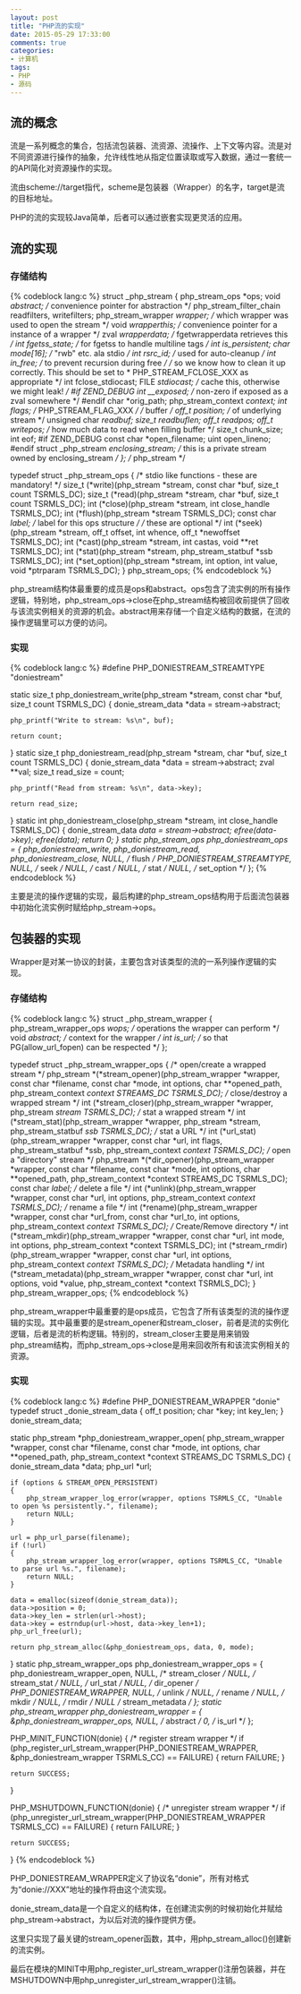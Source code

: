 ```yaml
---
layout: post
title: "PHP流的实现"
date: 2015-05-29 17:33:00
comments: true
categories:
- 计算机
tags:
- PHP
- 源码
---
```


## 流的概念

流是一系列概念的集合，包括流包装器、流资源、流操作、上下文等内容。流是对不同资源进行操作的抽象，允许线性地从指定位置读取或写入数据，通过一套统一的API简化对资源操作的实现。

流由scheme://target指代，scheme是包装器（Wrapper）的名字，target是流的目标地址。

PHP的流的实现较Java简单，后者可以通过嵌套实现更灵活的应用。

## 流的实现

### 存储结构

{% codeblock lang:c %}
struct _php_stream  {
	php_stream_ops *ops;
	void *abstract;			/* convenience pointer for abstraction */
	php_stream_filter_chain readfilters, writefilters;
	php_stream_wrapper *wrapper; /* which wrapper was used to open the stream */
	void *wrapperthis;		/* convenience pointer for a instance of a wrapper */
	zval *wrapperdata;		/* fgetwrapperdata retrieves this */
	int fgetss_state;		/* for fgetss to handle multiline tags */
	int is_persistent;
	char mode[16];			/* "rwb" etc. ala stdio */
	int rsrc_id;			/* used for auto-cleanup */
	int in_free;			/* to prevent recursion during free */
	/* so we know how to clean it up correctly.  This should be set to
	 * PHP_STREAM_FCLOSE_XXX as appropriate */
	int fclose_stdiocast;
	FILE *stdiocast;    /* cache this, otherwise we might leak! */
#if ZEND_DEBUG
	int __exposed;	/* non-zero if exposed as a zval somewhere */
#endif
	char *orig_path;
	php_stream_context *context;
	int flags;	/* PHP_STREAM_FLAG_XXX */
	/* buffer */
	off_t position; /* of underlying stream */
	unsigned char *readbuf;
	size_t readbuflen;
	off_t readpos;
	off_t writepos;
	/* how much data to read when filling buffer */
	size_t chunk_size;
	int eof;
#if ZEND_DEBUG
	const char *open_filename;
	uint open_lineno;
#endif
	struct _php_stream *enclosing_stream; /* this is a private stream owned by enclosing_stream */
}; /* php_stream */

typedef struct _php_stream_ops  {
	/* stdio like functions - these are mandatory! */
	size_t (*write)(php_stream *stream, const char *buf, size_t count TSRMLS_DC);
	size_t (*read)(php_stream *stream, char *buf, size_t count TSRMLS_DC);
	int    (*close)(php_stream *stream, int close_handle TSRMLS_DC);
	int    (*flush)(php_stream *stream TSRMLS_DC);
	const char *label; /* label for this ops structure */
	/* these are optional */
	int (*seek)(php_stream *stream, off_t offset, int whence, off_t *newoffset TSRMLS_DC);
	int (*cast)(php_stream *stream, int castas, void **ret TSRMLS_DC);
	int (*stat)(php_stream *stream, php_stream_statbuf *ssb TSRMLS_DC);
	int (*set_option)(php_stream *stream, int option, int value, void *ptrparam TSRMLS_DC);
} php_stream_ops;
{% endcodeblock %}

php_stream结构体最重要的成员是ops和abstract。ops包含了流实例的所有操作逻辑，特别地，php_stream_ops->close在php_stream结构被回收前提供了回收与该流实例相关的资源的机会。abstract用来存储一个自定义结构的数据，在流的操作逻辑里可以方便的访问。

### 实现

{% codeblock lang:c %}
#define PHP_DONIESTREAM_STREAMTYPE "doniestream"

static size_t php_doniestream_write(php_stream *stream, const char *buf, size_t count TSRMLS_DC)
{
	donie_stream_data *data = stream->abstract;

	php_printf("Write to stream: %s\n", buf);

	return count;
}
static size_t php_doniestream_read(php_stream *stream, char *buf, size_t count TSRMLS_DC)
{
	donie_stream_data *data = stream->abstract;
	zval **val;
	size_t read_size = count;

	php_printf("Read from stream: %s\n", data->key);

	return read_size;
}
static int php_doniestream_close(php_stream *stream, int close_handle TSRMLS_DC)
{
	donie_stream_data *data = stream->abstract;
	efree(data->key);
	efree(data);
	return 0;
}
static php_stream_ops php_doniestream_ops = {
	php_doniestream_write,
	php_doniestream_read,
	php_doniestream_close,
	NULL, /* flush */
	PHP_DONIESTREAM_STREAMTYPE,
	NULL, /* seek */
	NULL, /* cast */
	NULL, /* stat */
	NULL, /* set_option */
};
{% endcodeblock %}

主要是流的操作逻辑的实现，最后构建的php_stream_ops结构用于后面流包装器中初始化流实例时赋给php_stream->ops。

## 包装器的实现

Wrapper是对某一协议的封装，主要包含对该类型的流的一系列操作逻辑的实现。

### 存储结构

{% codeblock lang:c %}
struct _php_stream_wrapper	{
	php_stream_wrapper_ops *wops;	/* operations the wrapper can perform */
	void *abstract;			/* context for the wrapper */
	int is_url;			/* so that PG(allow_url_fopen) can be respected */
};

typedef struct _php_stream_wrapper_ops {
	/* open/create a wrapped stream */
	php_stream *(*stream_opener)(php_stream_wrapper *wrapper, const char *filename, const char *mode, int options, char **opened_path, php_stream_context *context STREAMS_DC TSRMLS_DC);
	/* close/destroy a wrapped stream */
	int (*stream_closer)(php_stream_wrapper *wrapper, php_stream *stream TSRMLS_DC);
	/* stat a wrapped stream */
	int (*stream_stat)(php_stream_wrapper *wrapper, php_stream *stream, php_stream_statbuf *ssb TSRMLS_DC);
	/* stat a URL */
	int (*url_stat)(php_stream_wrapper *wrapper, const char *url, int flags, php_stream_statbuf *ssb, php_stream_context *context TSRMLS_DC);
	/* open a "directory" stream */
	php_stream *(*dir_opener)(php_stream_wrapper *wrapper, const char *filename, const char *mode, int options, char **opened_path, php_stream_context *context STREAMS_DC TSRMLS_DC);
	const char *label;
	/* delete a file */
	int (*unlink)(php_stream_wrapper *wrapper, const char *url, int options, php_stream_context *context TSRMLS_DC);
	/* rename a file */
	int (*rename)(php_stream_wrapper *wrapper, const char *url_from, const char *url_to, int options, php_stream_context *context TSRMLS_DC);
	/* Create/Remove directory */
	int (*stream_mkdir)(php_stream_wrapper *wrapper, const char *url, int mode, int options, php_stream_context *context TSRMLS_DC);
	int (*stream_rmdir)(php_stream_wrapper *wrapper, const char *url, int options, php_stream_context *context TSRMLS_DC);
	/* Metadata handling */
	int (*stream_metadata)(php_stream_wrapper *wrapper, const char *url, int options, void *value, php_stream_context *context TSRMLS_DC);
} php_stream_wrapper_ops;
{% endcodeblock %}

php_stream_wrapper中最重要的是ops成员，它包含了所有该类型的流的操作逻辑的实现。其中最重要的是stream_opener和stream_closer，前者是流的实例化逻辑，后者是流的析构逻辑。特别的，stream_closer主要是用来销毁php_stream结构，而php_stream_ops->close是用来回收所有和该流实例相关的资源。

### 实现

{% codeblock lang:c %}
#define PHP_DONIESTREAM_WRAPPER "donie"
typedef struct _donie_stream_data {
	off_t position;
	char *key;
	int key_len;
} donie_stream_data;

static php_stream *php_doniestream_wrapper_open(
		php_stream_wrapper *wrapper,
		const char *filename, const char *mode, int options,
		char **opened_path, php_stream_context *context
		STREAMS_DC TSRMLS_DC)
{
	donie_stream_data *data;
	php_url *url;

	if (options & STREAM_OPEN_PERSISTENT)
	{
		php_stream_wrapper_log_error(wrapper, options TSRMLS_CC, "Unable to open %s persistently.", filename);
		return NULL;
	}

	url = php_url_parse(filename);
	if (!url)
	{
		php_stream_wrapper_log_error(wrapper, options TSRMLS_CC, "Unable to parse url %s.", filename);
		return NULL;
	}

	data = emalloc(sizeof(donie_stream_data));
	data->position = 0;
	data->key_len = strlen(url->host);
	data->key = estrndup(url->host, data->key_len+1);
	php_url_free(url);

	return php_stream_alloc(&php_doniestream_ops, data, 0, mode);
}
static php_stream_wrapper_ops php_doniestream_wrapper_ops = {
	php_doniestream_wrapper_open,
	NULL, /* stream_closer */
	NULL, /* stream_stat */
	NULL, /* url_stat */
	NULL, /* dir_opener */
	PHP_DONIESTREAM_WRAPPER,
	NULL, /* unlink */
	NULL, /* rename */
	NULL, /* mkdir */
	NULL, /* rmdir */
	NULL  /* stream_metadata */
};
static php_stream_wrapper php_doniestream_wrapper = {
	&php_doniestream_wrapper_ops,
	NULL, /* abstract */
	0, /* is_url */
};

PHP_MINIT_FUNCTION(donie)
{
	/* register stream wrapper */
	if (php_register_url_stream_wrapper(PHP_DONIESTREAM_WRAPPER, &php_doniestream_wrapper TSRMLS_CC) == FAILURE)
	{
		return FAILURE;
	}

	return SUCCESS;
}

PHP_MSHUTDOWN_FUNCTION(donie)
{
	/* unregister stream wrapper */
	if (php_unregister_url_stream_wrapper(PHP_DONIESTREAM_WRAPPER TSRMLS_CC) == FAILURE)
	{
		return FAILURE;
	}

	return SUCCESS;
}
{% endcodeblock %}

PHP_DONIESTREAM_WRAPPER定义了协议名“donie”，所有对格式为“donie://XXX”地址的操作将由这个流实现。

donie_stream_data是一个自定义的结构体，在创建流实例的时候初始化并赋给php_stream->abstract，为以后对流的操作提供方便。

这里只实现了最关键的stream_opener函数，其中，用php_stream_alloc()创建新的流实例。

最后在模块的MINIT中用php_register_url_stream_wrapper()注册包装器，并在MSHUTDOWN中用php_unregister_url_stream_wrapper()注销。
